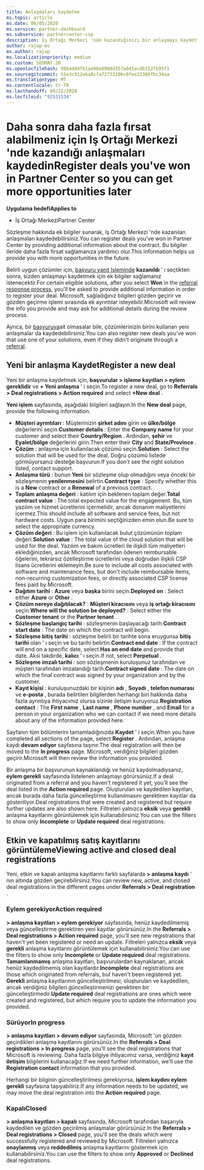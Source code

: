 ```yaml
---
title: Anlaşmaları kaydetme
ms.topic: article
ms.date: 06/05/2020
ms.service: partner-dashboard
ms.subservice: partnercenter-csp
description: Iş Ortağı Merkezi 'nde kazandığınızı bir anlaşmayı kaydettiğinizde, Microsoft 'un gelecekte daha fazla fırsat sağlamasına yardımcı olur.
author: rajap-ms
ms.author: rajap
ms.localizationpriority: medium
ms.custom: SEOMAY.20
ms.openlocfilehash: 9964dd4fb1ae96e890dd357a045acdb152fb95f1
ms.sourcegitcommit: 51e3c912eba8cfa72733206c0fee22386fbc34aa
ms.translationtype: MT
ms.contentlocale: tr-TR
ms.lasthandoff: 09/22/2020
ms.locfileid: "92531534"
---
```

# <a name="register-deals-youve-won-in-partner-center-so-you-can-get-more-opportunities-later"></a><span data-ttu-id="933b2-103">Daha sonra daha fazla fırsat alabilmeniz için Iş Ortağı Merkezi 'nde kazandığı anlaşmaları kaydedin</span><span class="sxs-lookup"><span data-stu-id="933b2-103">Register deals you've won in Partner Center so you can get more opportunities later</span></span>

<span data-ttu-id="933b2-104">**Uygulama hedefi**</span><span class="sxs-lookup"><span data-stu-id="933b2-104">**Applies to**</span></span>

- <span data-ttu-id="933b2-105">İş Ortağı Merkezi</span><span class="sxs-lookup"><span data-stu-id="933b2-105">Partner Center</span></span>

<span data-ttu-id="933b2-106">Sözleşme hakkında ek bilgiler sunarak, Iş Ortağı Merkezi 'nde kazanılan anlaşmaları kaydedebilirsiniz.</span><span class="sxs-lookup"><span data-stu-id="933b2-106">You can register deals you've won in Partner Center by providing additional information about the contract.</span></span> <span data-ttu-id="933b2-107">Bu bilgiler ileride daha fazla fırsat sağlamanıza yardımcı olur.</span><span class="sxs-lookup"><span data-stu-id="933b2-107">This information helps us provide you with more opportunities in the future.</span></span>

<span data-ttu-id="933b2-108">Belirli uygun çözümler için, [başvuru yanıt Işleminde](manage-leads.md) **kazanıldı** ' ı seçtikten sonra, sizden anlaşmayı kaydetmek için ek bilgiler sağlamanız istenecektir.</span><span class="sxs-lookup"><span data-stu-id="933b2-108">For certain eligible solutions, after you select **Won** in the [referral response process](manage-leads.md), you'll be asked to provide additional information in order to register your deal.</span></span> <span data-ttu-id="933b2-109">Microsoft, sağladığınız bilgileri gözden geçirir ve gözden geçirme işlemi sırasında ek ayrıntılar isteyebilir.</span><span class="sxs-lookup"><span data-stu-id="933b2-109">Microsoft will review the info you provide and may ask for additional details during the review process.</span></span>

<span data-ttu-id="933b2-110">Ayrıca, bir [başvuruya](referrals.md)ait olmasalar bile, çözümlerinizin birini kullanan yeni anlaşmalar da kaydedebilirsiniz.</span><span class="sxs-lookup"><span data-stu-id="933b2-110">You can also register new deals you've won that use one of your solutions, even if they didn't originate through a [referral](referrals.md).</span></span> 

## <a name="register-a-new-deal"></a><span data-ttu-id="933b2-111">Yeni bir anlaşma Kaydet</span><span class="sxs-lookup"><span data-stu-id="933b2-111">Register a new deal</span></span>

<span data-ttu-id="933b2-112">Yeni bir anlaşma kaydetmek için, **başvurular > işleme kayıtları > eylem gereklidir** ve **+ Yeni anlaşma** ' i seçin.</span><span class="sxs-lookup"><span data-stu-id="933b2-112">To register a new deal, go to **Referrals > Deal registrations > Action required** and select **+New deal** .</span></span>

<span data-ttu-id="933b2-113">**Yeni işlem** sayfasında, aşağıdaki bilgileri sağlayın.</span><span class="sxs-lookup"><span data-stu-id="933b2-113">In the **New deal** page, provide the following information.</span></span>

- <span data-ttu-id="933b2-114">**Müşteri ayrıntıları** : Müşterinizin **şirket adını** girin ve **ülke/bölge** değerlerini seçin.</span><span class="sxs-lookup"><span data-stu-id="933b2-114">**Customer details** : Enter the **Company name** for your customer and select their **Country/Region** .</span></span> <span data-ttu-id="933b2-115">Ardından, **şehir** ve **Eyalet/bölge** değerlerini girin.</span><span class="sxs-lookup"><span data-stu-id="933b2-115">Then enter their **City** and **State/Province** .</span></span>
- <span data-ttu-id="933b2-116">**Çözüm** : anlaşma için kullanılacak çözümü seçin.</span><span class="sxs-lookup"><span data-stu-id="933b2-116">**Solution** : Select the solution that will be used for the deal.</span></span> <span data-ttu-id="933b2-117">Doğru çözümü listede görmüyorsanız desteğe başvurun.</span><span class="sxs-lookup"><span data-stu-id="933b2-117">If you don't see the right solution listed, contact support.</span></span>
- <span data-ttu-id="933b2-118">**Anlaşma türü** : bunun **Yeni** bir sözleşme olup olmadığını veya önceki bir sözleşmenin **yenilenmesini** belirtin.</span><span class="sxs-lookup"><span data-stu-id="933b2-118">**Contract type** : Specify whether this is a **New** contract or a **Renewal** of a previous contract.</span></span>
- <span data-ttu-id="933b2-119">**Toplam anlaşma değeri** : katılım için beklenen toplam değer.</span><span class="sxs-lookup"><span data-stu-id="933b2-119">**Total contract value** : The total expected value for the engagement.</span></span> <span data-ttu-id="933b2-120">Bu, tüm yazılım ve hizmet ücretlerini içermelidir, ancak donanım maliyetlerini içermez.</span><span class="sxs-lookup"><span data-stu-id="933b2-120">This should include all software and service fees, but not hardware costs.</span></span> <span data-ttu-id="933b2-121">Uygun para birimini seçtiğinizden emin olun.</span><span class="sxs-lookup"><span data-stu-id="933b2-121">Be sure to select the appropriate currency.</span></span>
- <span data-ttu-id="933b2-122">**Çözüm değeri** : Bu işlem için kullanılacak bulut çözümünün toplam değeri.</span><span class="sxs-lookup"><span data-stu-id="933b2-122">**Solution value** : The total value of the cloud solution that will be used for the deal.</span></span> <span data-ttu-id="933b2-123">Yazılım ve bakım ücretleri ile ilişkili tüm maliyetleri eklediğinizden, ancak Microsoft tarafından ödenen reimbursable öğelerini, tekrarsız özelleştirme ücretlerini veya doğrudan ilişkili CSP lisans ücretlerini eklemeyin.</span><span class="sxs-lookup"><span data-stu-id="933b2-123">Be sure to include all costs associated with software and maintenance fees, but don't include reimbursable items, non-recurring customization fees, or directly associated CSP license fees paid by Microsoft.</span></span>
- <span data-ttu-id="933b2-124">**Dağıtım tarihi** : **Azure** veya **başka** birini seçin.</span><span class="sxs-lookup"><span data-stu-id="933b2-124">**Deployed on** : Select either **Azure** or **Other** .</span></span>
- <span data-ttu-id="933b2-125">**Çözüm nereye dağıtılacak?** : **Müşteri kiracısını** veya **iş ortağı kiracısını** seçin.</span><span class="sxs-lookup"><span data-stu-id="933b2-125">**Where will the solution be deployed?** : Select either the **Customer tenant** or the **Partner tenant** .</span></span>
- <span data-ttu-id="933b2-126">**Sözleşme başlangıç tarihi** : sözleşmenin başlayacağı tarih.</span><span class="sxs-lookup"><span data-stu-id="933b2-126">**Contract start date** : The date on which the contract will begin.</span></span>
- <span data-ttu-id="933b2-127">**Sözleşme bitiş tarihi** : sözleşme belirli bir tarihte sona eruygunsa **bitiş tarihi** olan ' ı seçin ve bu tarihi belirtin.</span><span class="sxs-lookup"><span data-stu-id="933b2-127">**Contract end date** : If the contract will end on a specific date, select **Has an end date** and provide that date.</span></span> <span data-ttu-id="933b2-128">Aksi takdirde, **kalıcı** ' ı seçin.</span><span class="sxs-lookup"><span data-stu-id="933b2-128">If not, select **Perpetual** .</span></span>
- <span data-ttu-id="933b2-129">**Sözleşme imzalı tarihi** : son sözleşmenin kuruluşunuz tarafından ve müşteri tarafından imzalandığı tarih.</span><span class="sxs-lookup"><span data-stu-id="933b2-129">**Contract signed date** : The date on which the final contract was signed by your organization and by the customer.</span></span>
- <span data-ttu-id="933b2-130">**Kayıt kişisi** : kuruluşunuzdaki bir kişinin **adı** , **Soyadı** , **telefon numarası** ve **e-posta** , burada belirtilen bilgilerden herhangi biri hakkında daha fazla ayrıntıya ihtiyacımız olursa sizinle iletişim kuruyoruz.</span><span class="sxs-lookup"><span data-stu-id="933b2-130">**Registration contact** : The **First name** , **Last name** , **Phone number** , and **Email** for a person in your organization who we can contact if we need more details about any of the information provided here.</span></span>

<span data-ttu-id="933b2-131">Sayfanın tüm bölümlerini tamamladığınızda **Kaydet** ' i seçin.</span><span class="sxs-lookup"><span data-stu-id="933b2-131">When you have completed all sections of the page, select **Register** .</span></span> <span data-ttu-id="933b2-132">Ardından, anlaşma kaydı **devam ediyor** sayfasına taşınır.</span><span class="sxs-lookup"><span data-stu-id="933b2-132">The deal registration will then be moved to the **In progress** page.</span></span> <span data-ttu-id="933b2-133">Microsoft, verdiğiniz bilgileri gözden geçirir.</span><span class="sxs-lookup"><span data-stu-id="933b2-133">Microsoft will then review the information you provided.</span></span>

<span data-ttu-id="933b2-134">Bir anlaşma bir başvurunun kaynaklandığı ve henüz kaydolmadıysanız, **eylem gerekli** sayfasında listelenen anlaşmayı görürsünüz.</span><span class="sxs-lookup"><span data-stu-id="933b2-134">If a deal originated from a referral and you haven't registered it yet, you'll see the deal listed in the **Action required** page.</span></span> <span data-ttu-id="933b2-135">Oluşturulan ve kaydedilen kayıtları, ancak burada daha fazla güncelleştirme kullanılmasını gerektiren kayıtlar da gösteriliyor.</span><span class="sxs-lookup"><span data-stu-id="933b2-135">Deal registrations that were created and registered but require further updates are also shown here.</span></span> <span data-ttu-id="933b2-136">Filtreleri yalnızca **eksik** veya **gerekli** anlaşma kayıtlarını görüntülemek için kullanabilirsiniz.</span><span class="sxs-lookup"><span data-stu-id="933b2-136">You can use the filters to show only **Incomplete** or **Update required** deal registrations.</span></span>

## <a name="viewing-active-and-closed-deal-registrations"></a><span data-ttu-id="933b2-137">Etkin ve kapatılmış satış kayıtlarını görüntüleme</span><span class="sxs-lookup"><span data-stu-id="933b2-137">Viewing active and closed deal registrations</span></span>

<span data-ttu-id="933b2-138">Yeni, etkin ve kapalı anlaşma kayıtlarını farklı sayfalarda **> anlaşma kaydı** ' nın altında gözden geçirebilirsiniz.</span><span class="sxs-lookup"><span data-stu-id="933b2-138">You can review new, active, and closed deal registrations in the different pages under **Referrals > Deal registration** .</span></span>

### <a name="action-required"></a><span data-ttu-id="933b2-139">Eylem gerekiyor</span><span class="sxs-lookup"><span data-stu-id="933b2-139">Action required</span></span>

<span data-ttu-id="933b2-140">**> anlaşma kayıtları > eylem gerekiyor** sayfasında, henüz kaydedilmemiş veya güncelleştirme gerektiren yeni kayıtlar görürsünüz.</span><span class="sxs-lookup"><span data-stu-id="933b2-140">In the **Referrals > Deal registrations > Action required** page, you'll see new registrations that haven't yet been registered or need an update.</span></span> <span data-ttu-id="933b2-141">Filtreleri yalnızca **eksik** veya **gerekli** anlaşma kayıtlarını görüntülemek için kullanabilirsiniz.</span><span class="sxs-lookup"><span data-stu-id="933b2-141">You can use the filters to show only **Incomplete** or **Update required** deal registrations.</span></span> <span data-ttu-id="933b2-142">**Tamamlanmamış** anlaşma kayıtları, başvurulardan kaynaklanan, ancak henüz kaydedilmemiş olan kayıtlardır.</span><span class="sxs-lookup"><span data-stu-id="933b2-142">**Incomplete** deal registrations are those which originated from referrals, but haven't been registered yet.</span></span> <span data-ttu-id="933b2-143">**Gerekli** anlaşma kayıtlarının güncelleştirilmesi, oluşturulan ve kaydedilen, ancak verdiğiniz bilgileri güncelleştirmenizi gerektiren bir güncelleştirmedir.</span><span class="sxs-lookup"><span data-stu-id="933b2-143">**Update required** deal registrations are ones which were created and registered, but which require you to update the information you provided.</span></span>

### <a name="in-progress"></a><span data-ttu-id="933b2-144">Sürüyor</span><span class="sxs-lookup"><span data-stu-id="933b2-144">In progress</span></span>

<span data-ttu-id="933b2-145">**> anlaşma kayıtları > devam ediyor** sayfasında, Microsoft 'un gözden geçirdikleri anlaşma kayıtlarını görürsünüz.</span><span class="sxs-lookup"><span data-stu-id="933b2-145">In the **Referrals > Deal registrations > In progress** page, you'll see the deal registrations that Microsoft is reviewing.</span></span> <span data-ttu-id="933b2-146">Daha fazla bilgiye ihtiyacımız varsa, verdiğiniz **kayıt iletişim** bilgilerini kullanacağız.</span><span class="sxs-lookup"><span data-stu-id="933b2-146">If we need further information, we'll use the **Registration contact** information that you provided.</span></span>

<span data-ttu-id="933b2-147">Herhangi bir bilginin güncelleştirilmesi gerekiyorsa, **işlem kaydını eylem gerekli** sayfasına taşıyabiliriz.</span><span class="sxs-lookup"><span data-stu-id="933b2-147">If any information needs to be updated, we may move the deal registration into the **Action required** page.</span></span>

### <a name="closed"></a><span data-ttu-id="933b2-148">Kapalı</span><span class="sxs-lookup"><span data-stu-id="933b2-148">Closed</span></span>

<span data-ttu-id="933b2-149">**> anlaşma kayıtları > kapalı** sayfasında, Microsoft tarafından başarıyla kaydedilen ve gözden geçirilmiş anlaşmalar görürsünüz.</span><span class="sxs-lookup"><span data-stu-id="933b2-149">In the **Referrals > Deal registrations > Closed** page, you'll see the deals which were successfully registered and reviewed by Microsoft.</span></span> <span data-ttu-id="933b2-150">Filtreleri yalnızca **onaylanmış** veya **reddedilmiş** anlaşma kayıtlarını göstermek için kullanabilirsiniz.</span><span class="sxs-lookup"><span data-stu-id="933b2-150">You can use the filters to show only **Approved** or **Declined** deal registrations.</span></span>
